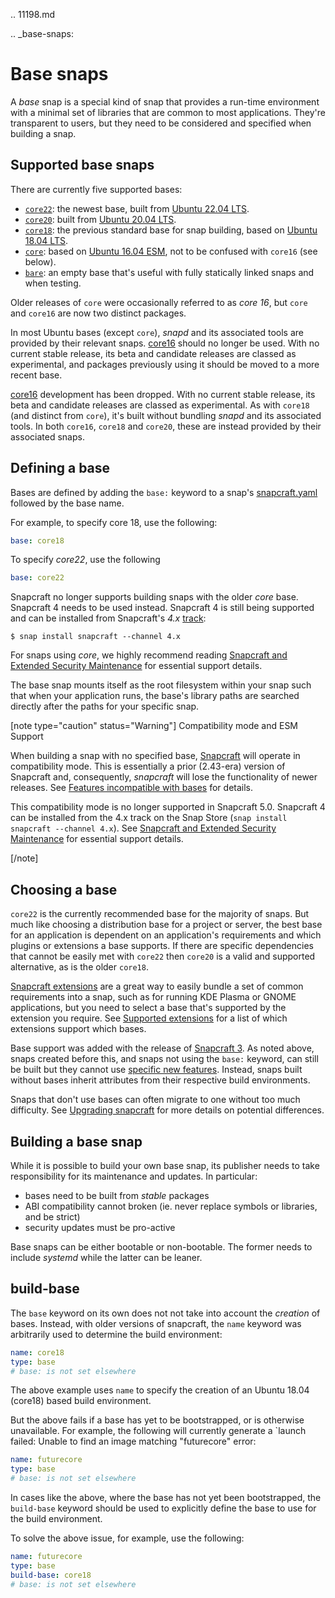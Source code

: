 .. 11198.md

.. _base-snaps:

# Base snaps

A *base* snap is a special kind of snap that provides a run-time environment with a minimal set of libraries that are common to most applications. They're transparent to users, but they need to be considered and specified when building a snap.

<h2 id='base-snaps-heading--supported'>Supported base snaps</h2>

There are currently five supported bases:
- [`core22`](https://snapcraft.io/core22): the newest base, built from [Ubuntu 22.04 LTS](https://releases.ubuntu.com/22.04/).
- [`core20`](https://snapcraft.io/core20): built from [Ubuntu 20.04 LTS](https://releases.ubuntu.com/20.04/).
- [`core18`](https://snapcraft.io/core18): the previous standard base for snap building, based on [Ubuntu 18.04 LTS](http://releases.ubuntu.com/18.04/).
-  [`core`](https://snapcraft.io/core):  based on [Ubuntu 16.04 ESM](http://releases.ubuntu.com/16.04/), not to be confused with `core16` (see below).
-  [`bare`](https://snapcraft.io/bare):  an empty base that's useful with fully statically linked snaps and when testing.

Older releases of `core` were occasionally referred to as *core 16*, but `core` and `core16` are now two distinct packages.

In most Ubuntu bases (except `core`), _snapd_ and its associated tools are provided by their relevant snaps. [core16](https://snapcraft.io/core16) should no longer be used. With no current stable release, its beta and candidate releases are classed as experimental, and packages previously using it should be moved to a more recent base.


[core16](https://snapcraft.io/core16) development has been dropped. With no current stable release, its beta and candidate releases are classed as experimental.  As with `core18` (and distinct from `core`), it's built without bundling *snapd* and its associated tools. In both `core16`, `core18` and `core20`, these are instead provided by their associated snaps.

## Defining a base

Bases are defined by adding the `base:` keyword to a snap's [snapcraft.yaml](the-snapcraft-yaml-schema.md) followed by the base name.

For example, to specify core 18, use the following:

```yaml
base: core18
```

To specify *core22*, use the following

```yaml
base: core22
```

Snapcraft no longer supports building snaps with the older *core* base. Snapcraft 4 needs to be used instead. Snapcraft 4 is still being supported and can be installed from Snapcraft's _4.x_ [track](https://snapcraft.io/docs/channels#base-snaps-heading--tracks):

```
$ snap install snapcraft --channel 4.x
```

For snaps using *core*, we highly recommend reading [Snapcraft and Extended Security Maintenance](snapcraft-and-extended-security-maintenance.md) for essential support details.

The base snap mounts itself as the root filesystem within your snap such that when your application runs, the base's library paths are searched directly after the paths for your specific snap.

[note type="caution" status="Warning"]
Compatibility mode and ESM Support

When building a snap with no specified base, [Snapcraft](snapcraft-overview.md) will operate in compatibility mode. This is essentially a prior (2.43-era) version of Snapcraft and, consequently, _snapcraft_ will lose the functionality of newer releases. See [Features incompatible with bases](release-notes-snapcraft-3-0.md#base-snaps-heading--base-exceptions) for details.

This compatibility mode is no longer supported in Snapcraft 5.0. Snapcraft 4 can be installed from the 4.x track on the Snap Store (`snap install snapcraft --channel 4.x`). See [Snapcraft and Extended Security Maintenance](snapcraft-and-extended-security-maintenance.md) for essential support details.

[/note]



## Choosing a base

`core22` is the currently recommended base for the majority of snaps. But much like choosing a distribution base for a project or server, the best base for an application is dependent on an application's requirements and which plugins or extensions a base supports. If there are specific dependencies that cannot be easily met with `core22` then `core20` is a valid and supported alternative, as is the older `core18`.

[Snapcraft extensions](snapcraft-extensions.md) are a great way to easily bundle a set of common requirements into a snap, such as for running KDE Plasma or GNOME applications, but you need to select a base that's supported by the extension you require. See [Supported extensions](supported-extensions.md) for a list of which extensions support which bases.

Base support was added with the release of [Snapcraft 3](release-notes-snapcraft-3-0.md). As noted above, snaps created before this, and snaps not using the `base:` keyword, can still be built but they cannot use [specific new features](release-notes-snapcraft-3-0.md#base-snaps-heading--base-exceptions). Instead, snaps built without bases inherit attributes from their respective build environments.

Snaps that don't use bases can often migrate to one without too much difficulty. See [Upgrading snapcraft](upgrading-snapcraft.md) for more details on potential differences.

## Building a base snap

While it is possible to build your own base snap, its publisher needs to take responsibility for its maintenance and updates. In particular:

- bases need to be built from *stable* packages
- ABI compatibility cannot broken (ie. never replace symbols or libraries, and be strict)
- security updates must be pro-active

Base snaps can be either bootable or non-bootable. The former needs to include *systemd* while the latter can be leaner.

<h2 id='base-snaps-heading--base-snap'>build-base</h2>

The `base` keyword on its own does not not take into account the *creation* of bases. Instead, with older versions of snapcraft, the `name` keyword was arbitrarily used to determine the build environment:

```yaml
name: core18
type: base
# base: is not set elsewhere
```

The above example uses `name` to specify the creation of an Ubuntu 18.04 (core18) based build environment.

But the above fails if a base has yet to be bootstrapped, or is otherwise unavailable. For example, the following will currently generate a `launch failed: Unable to find an image matching "futurecore" error:

```yaml
name: futurecore
type: base
# base: is not set elsewhere
```

In cases like the above, where the base has not yet been bootstrapped, the `build-base` keyword should be used to explicitly define the base to use for the build environment.

To solve the above issue, for example, use the following:

```yaml
name: futurecore
type: base
build-base: core18
# base: is not set elsewhere
```